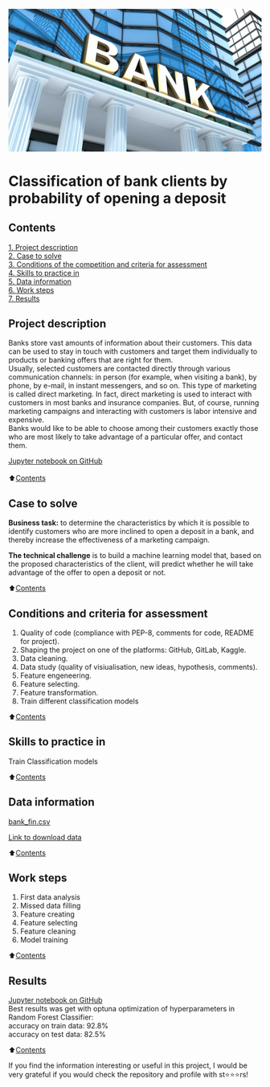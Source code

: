 ![Bank!](Data/Bank.jpg "Bank")

#  Classification of bank clients by probability of opening a deposit

## Contents 
[1. Project description](README.md#Project-description)  
[2. Case to solve](README.md#Case-to-solve)  
[3. Conditions of the competition and criteria for assessment](README.md#Conditions-of-the-competition-and-criteria-for-assessment)    
[4. Skills to practice in](README.md#Skills-to-practice-in)      
[5. Data information](README.md#Data-information)     
[6. Work steps](README.md#Work-steps)   
[7. Results](README.md#Results)  


## Project description

Banks store vast amounts of information about their customers. This data can be used to stay in touch with customers and target them individually to products or banking offers that are right for them.<br>
Usually, selected customers are contacted directly through various communication channels: in person (for example, when visiting a bank), by phone, by e-mail, in instant messengers, and so on. This type of marketing is called direct marketing. In fact, direct marketing is used to interact with customers in most banks and insurance companies. But, of course, running marketing campaigns and interacting with customers is labor intensive and expensive.<br>
Banks would like to be able to choose among their customers exactly those who are most likely to take advantage of a particular offer, and contact them.

[Jupyter notebook on GitHub](https://github.com/DSminer/First_Projects/blob/main/Classification_of_bank_clients/Classification_of_bank_clients.ipynb)<br>             
:arrow_up:[Contents](README.md#Contents)


## Case to solve

**Business task:** to determine the characteristics by which it is possible to identify customers who are more inclined to open a deposit in a bank, and thereby increase the effectiveness of a marketing campaign.

**The technical challenge** is to build a machine learning model that, based on the proposed characteristics of the client, will predict whether he will take advantage of the offer to open a deposit or not.

:arrow_up:[Contents](README.md#Contents)


##  Conditions and criteria for assessment
1. Quality of code (compliance with PEP-8, comments for code, README for project). 
2. Shaping the project on one of the platforms: GitHub, GitLab, Kaggle.
3. Data cleaning.
4. Data study (quality of visiualisation, new ideas, hypothesis, comments).
5. Feature engeneering.
6. Feature selecting.
7. Feature transformation.
8. Train different classification models

:arrow_up:[Contents](README.md#Contents)


## Skills to practice in

Train Classification models

:arrow_up:[Contents](README.md#Contents)


## Data information

[bank_fin.csv](https://github.com/DSminer/First_Projects/blob/main/Classification_of_bank_clients/Data/bank_fin.csv)

[Link to download data](https://drive.google.com/file/d/112rfxmjg9DRP9ZEdgNbWDPhPr1IVT3pz/view?usp=sharing)

:arrow_up:[Contents](README.md#Contents)


## Work steps

1. First data analysis
2. Missed data filling
3. Feature creating
4. Feature selecting
5. Feature cleaning
6. Model training

:arrow_up:[Contents](README.md#Contents)


## Results
      
[Jupyter notebook on GitHub](https://github.com/DSminer/First_Projects/blob/main/Classification_of_bank_clients/Classification_of_bank_clients.ipynb)<br>  Best results was get with optuna optimization of hyperparameters in Random Forest Classifier:<br>
accuracy on train data: 92.8%<br>
accuracy on test data: 82.5%

:arrow_up:[Contents](README.md#Contents)

If you find the information interesting or useful in this project, I would be very grateful if you would check the repository and profile with st⭐️⭐️⭐️rs!
